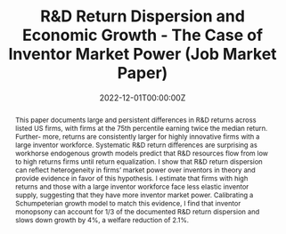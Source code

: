 ---
title: "R&D Return Dispersion and Economic Growth - The Case of Inventor Market Power (Job Market Paper)"

# Authors
# If you created a profile for a user (e.g. the default `admin` user), write the username (folder name) here 
# and it will be replaced with their full name and linked to their profile.
authors:
- admin

# Author notes (optional)
author_notes: []

date: "2022-12-01T00:00:00Z"
doi: ""

# Schedule page publish date (NOT publication's date).
publishDate: "2017-01-01T00:00:00Z"

# Publication type.
# Legend: 0 = Uncategorized; 1 = Conference paper; 2 = Journal article;
# 3 = Preprint / Working Paper; 4 = Report; 5 = Book; 6 = Book section;
# 7 = Thesis; 8 = Patent
publication_types: [3]

# Publication name and optional abbreviated publication name.
publication: 
publication_short: 

abstract: "This paper documents large and persistent differences in R&D returns across listed US firms, with firms at the 75th percentile earning twice the median return. Further- more, returns are consistently larger for highly innovative firms with a large inventor workforce. Systematic R&D return differences are surprising as workhorse endogenous growth models predict that R&D resources flow from low to high returns firms until return equalization. I show that R&D return dispersion can reflect heterogeneity in firms’ market power over inventors in theory and provide evidence in favor of this hypothesis. I estimate that firms with high returns and those with a large inventor workforce face less elastic inventor supply, suggesting that they have more inventor market power. Calibrating a Schumpeterian growth model to match this evidence, I find that inventor monopsony can account for 1/3 of the documented R&D return dispersion and slows down growth by 4%, a welfare reduction of 2.1%."

# Summary. An optional shortened abstract.
summary: []

tags: []

# Display this page in the Featured widget?
featured: yes

# Custom links (uncomment lines below)
# links:
# - name: Custom Link
#   url: http://example.org

url_pdf: ''
url_code: ''
url_dataset: ''
url_poster: ''
url_project: ''
url_slides: ''
url_source: ''
url_video: ''

# Featured image
# To use, add an image named `featured.jpg/png` to your page's folder. 
#image:
#  caption: 'Image credit: [**Unsplash**](https://unsplash.com/photos/pLCdAaMFLTE)'
#  focal_point: ""
#  preview_only: false

# Associated Projects (optional).
#   Associate this publication with one or more of your projects.
#   Simply enter your project's folder or file name without extension.
#   E.g. `internal-project` references `content/project/internal-project/index.md`.
#   Otherwise, set `projects: []`.
projects: []

# Slides (optional).
#   Associate this publication with Markdown slides.
#   Simply enter your slide deck's filename without extension.
#   E.g. `slides: "example"` references `content/slides/example/index.md`.
#   Otherwise, set `slides: ""`.
slides: ""
---